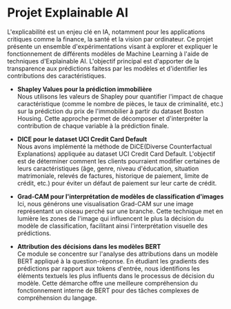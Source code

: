 # Projet Explainable AI

L'explicabilité est un enjeu clé en IA, notamment pour les applications critiques comme la finance, la santé et la vision par ordinateur.
Ce projet présente un ensemble d'expérimentations visant à explorer et expliquer le fonctionnement de différents modèles de Machine Learning à l'aide de techniques d'Explainable AI. L'objectif principal est d'apporter de la transparence aux prédictions faitess par les modèles et d'identifier les contributions des caractéristiques.


- **Shapley Values pour la prédiction immobilière**  
  Nous utilisons les valeurs de Shapley pour quantifier l'impact de chaque caractéristique (comme le nombre de pièces, le taux de criminalité, etc.) sur la prédiction du prix de l'immobilier à partir du dataset Boston Housing. Cette approche permet de décomposer et d'interpréter la contribution de chaque variable à la prédiction finale.

- **DICE pour le dataset UCI Credit Card Default**  
  Nous avons implémenté la méthode de DiCE(Diverse Counterfactual Explanations) appliquée au dataset UCI Credit Card Default. L'objectif est de déterminer comment les clients pourraient modifier certaines de leurs caractéristiques (âge, genre, niveau d'éducation, situation matrimoniale, relevés de factures, historique de paiement, limite de crédit, etc.) pour éviter un défaut de paiement sur leur carte de crédit.

- **Grad-CAM pour l'interprétation de modèles de classification d'images**  
  Ici, nous générons une visualisation Grad-CAM sur une image représentant un oiseau perché sur une branche. Cette technique met en lumière les zones de l'image qui influencent le plus la décision du modèle de classification, facilitant ainsi l'interprétation visuelle des prédictions.

- **Attribution des décisions dans les modèles BERT**  
  Ce module se concentre sur l'analyse des attributions dans un modèle BERT appliqué à la question-réponse. En étudiant les gradients des prédictions par rapport aux tokens d'entrée, nous identifions les éléments textuels les plus influents dans le processus de décision du modèle. Cette démarche offre une meilleure compréhension du fonctionnement interne de BERT pour des tâches complexes de compréhension du langage.

